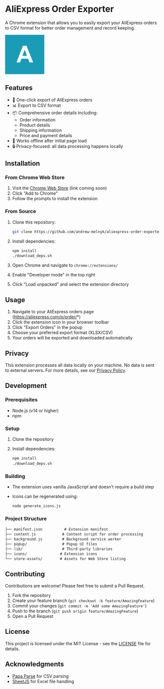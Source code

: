# AliExpress Order Exporter

A Chrome extension that allows you to easily export your AliExpress orders to CSV format for better order management and record keeping.

![Extension Icon](icons/icon128.png)

## Features

- 🚀 One-click export of AliExpress orders
- 📊 Export to CSV format
- 📦 Comprehensive order details including:
  - Order information
  - Product details
  - Shipping information
  - Price and payment details
- 💫 Works offline after initial page load
- 🔒 Privacy-focused: all data processing happens locally

## Installation

### From Chrome Web Store

1. Visit the [Chrome Web Store](https://chrome.google.com/webstore) (link coming soon)
2. Click "Add to Chrome"
3. Follow the prompts to install the extension

### From Source

1. Clone this repository:

   ```bash
   git clone https://github.com/andrew-melnyk/aliexpress-order-exporter.git
   ```

2. Install dependencies:

   ```bash
   npm install
   ./download_deps.sh
   ```

3. Open Chrome and navigate to `chrome://extensions/`
4. Enable "Developer mode" in the top right
5. Click "Load unpacked" and select the extension directory

## Usage

1. Navigate to your AliExpress orders page (https://aliexpress.com/p/order/*)
2. Click the extension icon in your browser toolbar
3. Click "Export Orders" in the popup
4. Choose your preferred export format (XLSX/CSV)
5. Your orders will be exported and downloaded automatically

## Privacy

This extension processes all data locally on your machine. No data is sent to external servers. For more details, see our [Privacy Policy](PRIVACY.md).

## Development

### Prerequisites

- Node.js (v14 or higher)
- npm

### Setup

1. Clone the repository
2. Install dependencies:

   ```bash
   npm install
   ./download_deps.sh
   ```

### Building

- The extension uses vanilla JavaScript and doesn't require a build step
- Icons can be regenerated using:

  ```bash
  node generate_icons.js
  ```

### Project Structure

```plaintext
├── manifest.json          # Extension manifest
├── content.js            # Content script for order processing
├── background.js         # Background service worker
├── popup/                # Popup UI files
├── lib/                  # Third-party libraries
├── icons/               # Extension icons
└── store-assets/        # Assets for Web Store listing
```

## Contributing

Contributions are welcome! Please feel free to submit a Pull Request.

1. Fork the repository
2. Create your feature branch (`git checkout -b feature/AmazingFeature`)
3. Commit your changes (`git commit -m 'Add some AmazingFeature'`)
4. Push to the branch (`git push origin feature/AmazingFeature`)
5. Open a Pull Request

## License

This project is licensed under the MIT License - see the [LICENSE](LICENSE) file for details.

## Acknowledgments

- [Papa Parse](https://www.papaparse.com/) for CSV parsing
- [SheetJS](https://sheetjs.com/) for Excel file handling

